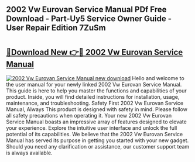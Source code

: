 ## 2002 Vw Eurovan Service Manual PDf Free Download - Part-Uy5 Service Owner Guide - User Repair Edition 7ZuSm

# <h2><a href="http://bc8262.oget.top/?id=2002+Vw+Eurovan+Service+Manual">🔗Download New 👉🔴 2002 Vw Eurovan Service Manual</a></h2>

[![2002 Vw Eurovan Service Manual new download](https://i.imgur.com/5g1atiW.png)](http://bc8262.oget.top/?id=2002+Vw+Eurovan+Service+Manual)
Hello and welcome to the user manual for your newly linked 2002 Vw Eurovan Service Manual. This guide is here to help you master the functions and capabilities of your product. Inside, you will find detailed instructions for installation, usage, maintenance, and troubleshooting. Safety First 2002 Vw Eurovan Service Manual, Always This product is designed with safety in mind. Please follow all safety precautions when operating it. Your new 2002 Vw Eurovan Service Manual boasts an impressive array of features designed to elevate your experience. Explore the intuitive user interface and unlock the full potential of its capabilities. We believe that the 2002 Vw Eurovan Service Manual has served its purpose in getting you started with your new gadget. Should you need any clarification or assistance, our customer support team is always available.
